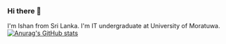 ### Hi there 👋

I'm Ishan from Sri Lanka. I'm IT undergraduate at University of Moratuwa.
[![Anurag's GitHub stats](https://github-readme-stats.vercel.app/api?username=anuraghazra)](https://github.com/anuraghazra/github-readme-stats)

